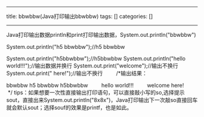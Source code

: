 
--- 
title:  bbwbbw(Java打印输出bbwbbw) 
tags: []
categories: [] 

---
Java打印输出数据println和print打印输出数据，System.out.println("bbwbbw")

System.out.println("h5 bbwbbw");//h5 bbwbbw

System.out.println("h5bbwbbw");//h5bbwbbw System.out.println("hello world!!!");//输出数据并换行 System.out.print("welcome");//输出不换行 System.out.print(" here!");//输出不换行         /*输出结果：

bbwbbw h5 bbwbbw h5bbwbbw         hello world!!!         welcome here!          */ tips：如果想要一次性直接输出打印语句，可以直接敲小写的so,选择提示sout，直接出来System.out.println("8x8x")，Java打印输出下一次敲so直接回车就会默认sout；选择souf的效果是printf，也是如此。


